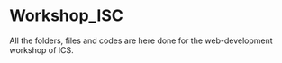 # Workshop_ISC
All the folders, files and codes are here done for the web-development workshop of ICS.
